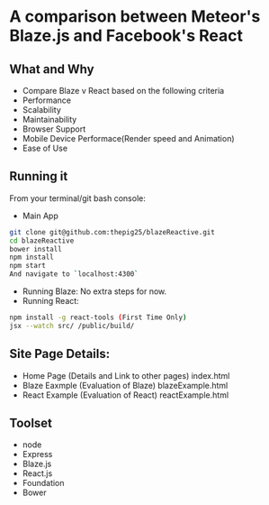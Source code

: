 A comparison between Meteor's Blaze.js and Facebook's React
=======

## What and Why

* Compare Blaze v React based on the following criteria
* Performance
* Scalability
* Maintainability
* Browser Support
* Mobile Device Performace(Render speed and Animation)
* Ease of Use


## Running it
From your terminal/git bash console:
* Main App
```sh
git clone git@github.com:thepig25/blazeReactive.git
cd blazeReactive
bower install
npm install
npm start
And navigate to `localhost:4300`
```
* Running Blaze:
No extra steps for now.
* Running React:
```sh
npm install -g react-tools (First Time Only)
jsx --watch src/ /public/build/
```

## Site Page Details:
* Home Page (Details and Link to other pages) index.html
* Blaze Eaxmple (Evaluation of Blaze) blazeExample.html
* React Example (Evaluation of React) reactExample.html

## Toolset

* node
* Express
* Blaze.js
* React.js
* Foundation
* Bower
